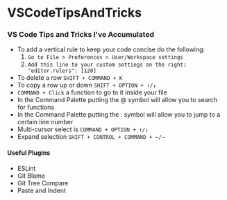 # VSCodeTipsAndTricks
### VS Code Tips and Tricks I've Accumulated

- To add a vertical rule to keep your code concise do the following: 
  1. `Go to File > Preferences > User/Workspace settings`
  2. `Add this line to your custom settings on the right: "editor.rulers": [120]`
- To delete a row `SHIFT + COMMAND + K`
- To copy a row up or down `SHIFT + OPTION + ↑/↓`
- `COMMAND + Click` a function to go to it inside your file
- In the Command Palette putting the @ symbol will allow you to search for functions
- In the Command Palette putting the : symbol will allow you to jump to a certain line number
- Multi-cursor select is `COMMAND + OPTION + ↑/↓`
- Expand selection `SHIFT + CONTROL + COMMAND + ←/→`

#### Useful Plugins
- ESLint
- Git Blame
- Git Tree Compare
- Paste and Indent
